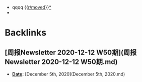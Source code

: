 - qqqq {{[r/moved](r/moved.md)}}[*](((E1h8xzz8K)))
- 

# Backlinks
## [周报Newsletter 2020-12-12 W50期](周报Newsletter 2020-12-12 W50期.md)
- **[Date](Date.md):** [December 5th, 2020](December 5th, 2020.md)

